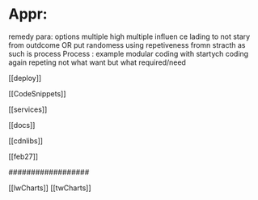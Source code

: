 # Appr:

remedy para: 
options multiple   high multiple influen ce lading to not stary from outdcome
OR put randomess  using repetiveness fromn stracth  as such is process 
Process : 
example 
modular coding with startych coding again repeting 
not what  want but what required/need


[[deploy]]

[[CodeSnippets]]

[[services]]

[[docs]]

[[cdnlibs]]


[[feb27]]


##################


[[lwCharts]]
[[twCharts]]
